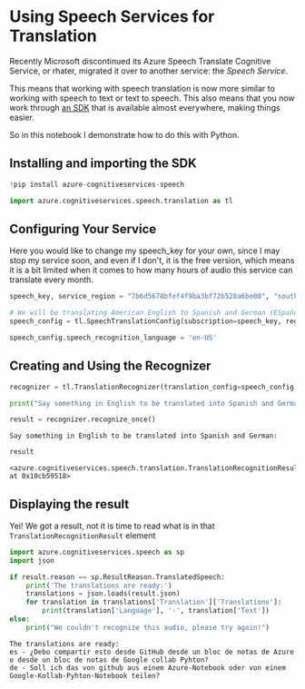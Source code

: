 
# Using Speech Services for Translation

Recently Microsoft discontinued its Azure Speech Translate Cognitive Service, or rhater, migrated it over to another service: the _Speech Service_.

This means that working with speech translation is now more similar to working with speech to text or text to speech. This also means that you now work through [an SDK](https://docs.microsoft.com/en-us/azure/cognitive-services/speech-service/) that is available almost everywhere, making things easier.

So in this notebook I demonstrate how to do this with Python.

## Installing and importing the SDK


```python
!pip install azure-cognitiveservices-speech
```

```python
import azure.cognitiveservices.speech.translation as tl
```

## Configuring Your Service

Here you would like to change my speech_key for your own, since I may stop my service soon, and even if I don't, it is the free version, which means it is a bit limited when it comes to how many hours of audio this service can translate every month.


```python
speech_key, service_region = "7b6d5678bfef4f9ba3bf72b528a6be00", "southcentralus"

# We will be translating American English to Spanish and German (ESpañol and DEutsche)
speech_config = tl.SpeechTranslationConfig(subscription=speech_key, region=service_region, target_languages=['es', 'de'])

speech_config.speech_recognition_language = 'en-US'
```

## Creating and Using the Recognizer


```python
recognizer = tl.TranslationRecognizer(translation_config=speech_config)
```


```python
print("Say something in English to be translated into Spanish and German:")

result = recognizer.recognize_once()
```

    Say something in English to be translated into Spanish and German:



```python
result
```




    <azure.cognitiveservices.speech.translation.TranslationRecognitionResult at 0x10cb59518>



## Displaying the result

Yei! We got a result, not it is time to read what is in that ```TranslationRecognitionResult``` element


```python
import azure.cognitiveservices.speech as sp
import json
```


```python
if result.reason == sp.ResultReason.TranslatedSpeech:
    print('The translations are ready:')
    translations = json.loads(result.json)
    for translation in translations['Translation']['Translations']:
        print(translation['Language'], '-', translation['Text'])
else:
    print("We couldn't recognize this audio, please try again!")
```

    The translations are ready:
    es - ¿Debo compartir esto desde GitHub desde un bloc de notas de Azure o desde un bloc de notas de Google collab Pyhton?
    de - Soll ich das von github aus einem Azure-Notebook oder von einem Google-Kollab-Pyhton-Notebook teilen?



```python

```

